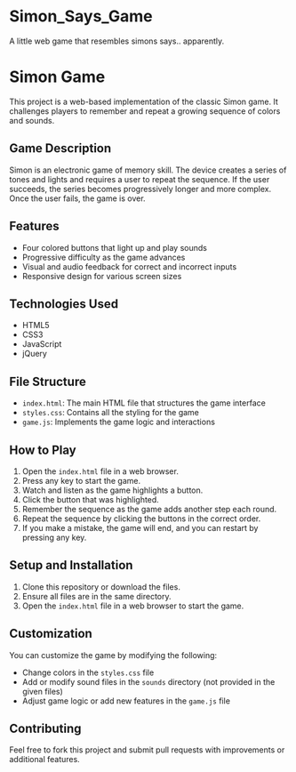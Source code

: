 # Simon_Says_Game
A little web game that resembles simons says.. apparently. 



# Simon Game

This project is a web-based implementation of the classic Simon game. It challenges players to remember and repeat a growing sequence of colors and sounds.

## Game Description

Simon is an electronic game of memory skill. The device creates a series of tones and lights and requires a user to repeat the sequence. If the user succeeds, the series becomes progressively longer and more complex. Once the user fails, the game is over.

## Features

- Four colored buttons that light up and play sounds
- Progressive difficulty as the game advances
- Visual and audio feedback for correct and incorrect inputs
- Responsive design for various screen sizes

## Technologies Used

- HTML5
- CSS3
- JavaScript
- jQuery

## File Structure

- `index.html`: The main HTML file that structures the game interface
- `styles.css`: Contains all the styling for the game
- `game.js`: Implements the game logic and interactions

## How to Play

1. Open the `index.html` file in a web browser.
2. Press any key to start the game.
3. Watch and listen as the game highlights a button.
4. Click the button that was highlighted.
5. Remember the sequence as the game adds another step each round.
6. Repeat the sequence by clicking the buttons in the correct order.
7. If you make a mistake, the game will end, and you can restart by pressing any key.

## Setup and Installation

1. Clone this repository or download the files.
2. Ensure all files are in the same directory.
3. Open the `index.html` file in a web browser to start the game.

## Customization

You can customize the game by modifying the following:

- Change colors in the `styles.css` file
- Add or modify sound files in the `sounds` directory (not provided in the given files)
- Adjust game logic or add new features in the `game.js` file

## Contributing

Feel free to fork this project and submit pull requests with improvements or additional features.


